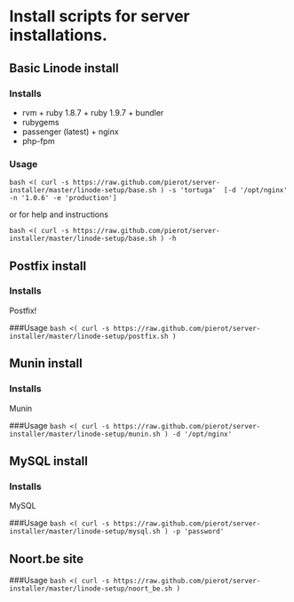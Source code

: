 Install scripts for server installations.
=========================================

Basic Linode install
-------------------
### Installs
* rvm + ruby 1.8.7 + ruby 1.9.7 + bundler
* rubygems
* passenger (latest) + nginx
* php-fpm

### Usage
`bash <( curl -s https://raw.github.com/pierot/server-installer/master/linode-setup/base.sh ) -s 'tortuga'  [-d '/opt/nginx' -n '1.0.6' -e 'production']`

or for help and instructions

`bash <( curl -s https://raw.github.com/pierot/server-installer/master/linode-setup/base.sh ) -h`

Postfix install
---------------
### Installs
Postfix!

###Usage
`bash <( curl -s https://raw.github.com/pierot/server-installer/master/linode-setup/postfix.sh )`

Munin install
---------------
### Installs
Munin

###Usage
`bash <( curl -s https://raw.github.com/pierot/server-installer/master/linode-setup/munin.sh ) -d '/opt/nginx'`

MySQL install
---------------
### Installs
MySQL

###Usage
`bash <( curl -s https://raw.github.com/pierot/server-installer/master/linode-setup/mysql.sh ) -p 'password'`

Noort.be site
------------

###Usage
`bash <( curl -s https://raw.github.com/pierot/server-installer/master/linode-setup/noort_be.sh )`
